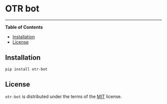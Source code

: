 # OTR bot

-----

**Table of Contents**

- [Installation](#installation)
- [License](#license)

## Installation

```console
pip install otr-bot
```

## License

`otr-bot` is distributed under the terms of the [MIT](https://spdx.org/licenses/MIT.html) license.
